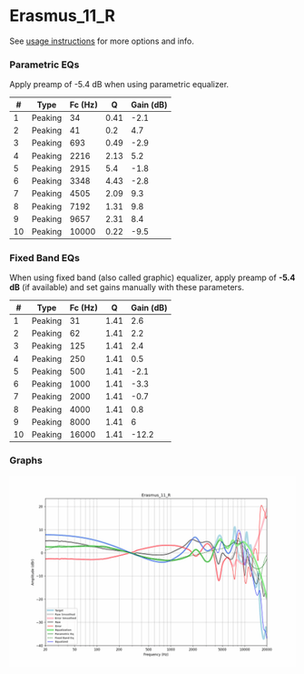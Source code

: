 # Erasmus_11_R
See [usage instructions](https://github.com/jaakkopasanen/AutoEq#usage) for more options and info.

### Parametric EQs
Apply preamp of -5.4 dB when using parametric equalizer.

|   # | Type    |   Fc (Hz) |    Q |   Gain (dB) |
|-----|---------|-----------|------|-------------|
|   1 | Peaking |        34 | 0.41 |        -2.1 |
|   2 | Peaking |        41 | 0.2  |         4.7 |
|   3 | Peaking |       693 | 0.49 |        -2.9 |
|   4 | Peaking |      2216 | 2.13 |         5.2 |
|   5 | Peaking |      2915 | 5.4  |        -1.8 |
|   6 | Peaking |      3348 | 4.43 |        -2.8 |
|   7 | Peaking |      4505 | 2.09 |         9.3 |
|   8 | Peaking |      7192 | 1.31 |         9.8 |
|   9 | Peaking |      9657 | 2.31 |         8.4 |
|  10 | Peaking |     10000 | 0.22 |        -9.5 |

### Fixed Band EQs
When using fixed band (also called graphic) equalizer, apply preamp of **-5.4 dB** (if available) and set gains manually with these parameters.

|   # | Type    |   Fc (Hz) |    Q |   Gain (dB) |
|-----|---------|-----------|------|-------------|
|   1 | Peaking |        31 | 1.41 |         2.6 |
|   2 | Peaking |        62 | 1.41 |         2.2 |
|   3 | Peaking |       125 | 1.41 |         2.4 |
|   4 | Peaking |       250 | 1.41 |         0.5 |
|   5 | Peaking |       500 | 1.41 |        -2.1 |
|   6 | Peaking |      1000 | 1.41 |        -3.3 |
|   7 | Peaking |      2000 | 1.41 |        -0.7 |
|   8 | Peaking |      4000 | 1.41 |         0.8 |
|   9 | Peaking |      8000 | 1.41 |         6   |
|  10 | Peaking |     16000 | 1.41 |       -12.2 |

### Graphs
![](./Erasmus_11_R.png)

